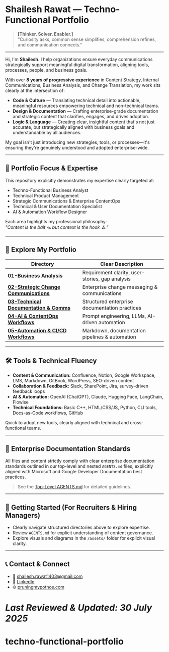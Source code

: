 # Shailesh Rawat — Techno-Functional Portfolio

> **[Thinker. Solver. Enabler.]**  
> "Curiosity asks, common sense simplifies, comprehension refines, and communication connects."

---

Hi, I'm **Shailesh**. I help organizations ensure everyday communications strategically support meaningful digital transformation, aligning tools, processes, people, and business goals.

With over **8 years of progressive experience** in Content Strategy, Internal Communications, Business Analysis, and Change Translation, my work sits clearly at the intersection of:

- **Code & Culture** — Translating technical detail into actionable, meaningful resources empowering technical and non-technical teams.
- **Design & Documentation** — Crafting enterprise-grade documentation and strategic content that clarifies, engages, and drives adoption.
- **Logic & Language** — Creating clear, insightful content that's not just accurate, but strategically aligned with business goals and understandable by all audiences.

My goal isn't just introducing new strategies, tools, or processes—it's ensuring they're genuinely understood and adopted enterprise-wide.

---

## 🎯 **Portfolio Focus & Expertise**

This repository explicitly demonstrates my expertise clearly targeted at:

- Techno-Functional Business Analyst  
- Technical Product Management  
- Strategic Communications & Enterprise ContentOps  
- Technical & User Documentation Specialist  
- AI & Automation Workflow Designer  

Each area highlights my professional philosophy:  
_"Content is the bait 🪤 but context is the hook 🪝."_

---

## 📂 **Explore My Portfolio**

| Directory | Clear Description |
|-----------|-------------------|
| **[01-Business Analysis](01-business-analysis)** | Requirement clarity, user-stories, gap analysis |
| **[02-Strategic Change Communications](02-strategic-change-communications)** | Enterprise change messaging & communications |
| **[03-Technical Documentation & Comms](03-technical-communication-documentation)** | Structured enterprise documentation practices |
| **[04-AI & ContentOps Workflows](04-ai-contentops-workflows)** | Prompt engineering, LLMs, AI-driven automation |
| **[05-Automation & CI/CD Workflows](05-automation-ci-cd)** | Markdown, documentation pipelines & automation |

---

## 🛠️ **Tools & Technical Fluency**

- **Content & Communication:** Confluence, Notion, Google Workspace, LMS, Markdown, GitBook, WordPress, SEO-driven content
- **Collaboration & Feedback:** Slack, SharePoint, Jira, survey-driven feedback loops
- **AI & Automation:** OpenAI (ChatGPT), Claude, Hugging Face, LangChain, Flowise
- **Technical Foundations:** Basic C++, HTML/CSS/JS, Python, CLI tools, Docs-as-Code workflows, GitHub

Quick to adopt new tools, clearly aligned with technical and cross-functional teams.

---

## 📜 **Enterprise Documentation Standards**

All files and content strictly comply with clear enterprise documentation standards outlined in our top-level and nested `AGENTS.md` files, explicitly aligned with Microsoft and Google Developer Documentation best practices.

> See the [Top-Level AGENTS.md](AGENTS.md) for detailed guidelines.

---

## 🛟 **Getting Started (For Recruiters & Hiring Managers)**

- Clearly navigate structured directories above to explore expertise.
- Review `AGENTS.md` for explicit understanding of content governance.
- Explore visuals and diagrams in the `/assets/` folder for explicit visual clarity.

---

## 📞 **Contact & Connect**

- 📧 [shailesh.rawat1403@gmail.com](mailto:shailesh.rawat1403@gmail.com)  
- 🔗 [LinkedIn](https://www.linkedin.com/in/shaileshrawat1403/)  
- 🌐 [pruningmypothos.com](https://www.pruningmypothos.com)  

_Last Reviewed & Updated: 30 July 2025_
=======
# techno-functional-portfolio